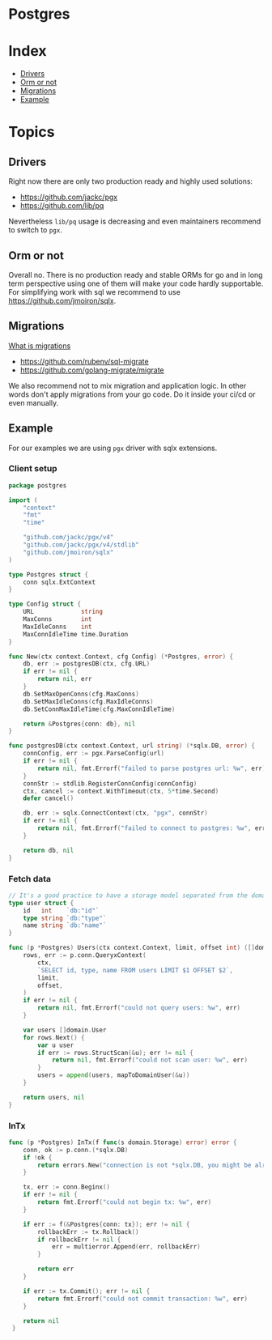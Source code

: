 # Postgres

# Index

* [Drivers](#drivers)
* [Orm or not](#orm-or-not)
* [Migrations](#migrations)
* [Example](#example)

# Topics


## Drivers
Right now there are only two production ready and highly used solutions:
* https://github.com/jackc/pgx
* https://github.com/lib/pq

Nevertheless `lib/pq` usage is decreasing and even maintainers recommend to switch to `pgx`.

## Orm or not
Overall no. There is no production ready and stable ORMs for go and in long term perspective using one of them will make your code hardly supportable. For simplifying work with sql we recommend to use https://github.com/jmoiron/sqlx.

## Migrations
[What is migrations](https://en.wikipedia.org/wiki/Schema_migration)
* https://github.com/rubenv/sql-migrate
* https://github.com/golang-migrate/migrate

We also recommend not to mix migration and application logic. In other words don't apply migrations from your go code. Do it inside your ci/cd or even manually.

## Example
For our examples we are using `pgx` driver with sqlx extensions.

### Client setup
```go
package postgres

import (
	"context"
	"fmt"
	"time"

	"github.com/jackc/pgx/v4"
	"github.com/jackc/pgx/v4/stdlib"
	"github.com/jmoiron/sqlx"
)

type Postgres struct {
	conn sqlx.ExtContext
}

type Config struct {
	URL             string
	MaxConns        int          
	MaxIdleConns    int          
	MaxConnIdleTime time.Duration
}

func New(ctx context.Context, cfg Config) (*Postgres, error) {
	db, err := postgresDB(ctx, cfg.URL)
	if err != nil {
		return nil, err
	}
	db.SetMaxOpenConns(cfg.MaxConns)
	db.SetMaxIdleConns(cfg.MaxIdleConns)
	db.SetConnMaxIdleTime(cfg.MaxConnIdleTime)

	return &Postgres{conn: db}, nil
}

func postgresDB(ctx context.Context, url string) (*sqlx.DB, error) {
	connConfig, err := pgx.ParseConfig(url)
	if err != nil {
		return nil, fmt.Errorf("failed to parse postgres url: %w", err)
	}
	connStr := stdlib.RegisterConnConfig(connConfig)
	ctx, cancel := context.WithTimeout(ctx, 5*time.Second)
	defer cancel()

	db, err := sqlx.ConnectContext(ctx, "pgx", connStr)
	if err != nil {
		return nil, fmt.Errorf("failed to connect to postgres: %w", err)
	}

	return db, nil
}
```

### Fetch data
```go
// It's a good practice to have a storage model separated from the domain one.
type user struct {
    id   int    `db:"id"`
    type string `db:"type"`
    name string `db:"name"`
}

func (p *Postgres) Users(ctx context.Context, limit, offset int) ([]domain.User, error) {
	rows, err := p.conn.QueryxContext(
		ctx,
		`SELECT id, type, name FROM users LIMIT $1 OFFSET $2`,
		limit,
		offset,
	)
	if err != nil {
		return nil, fmt.Errorf("could not query users: %w", err)
	}

	var users []domain.User
	for rows.Next() {
		var u user
		if err := rows.StructScan(&u); err != nil {
			return nil, fmt.Errorf("could not scan user: %w", err)
		}
		users = append(users, mapToDomainUser(&u))
	}

	return users, nil
}
```

### InTx
```go
func (p *Postgres) InTx(f func(s domain.Storage) error) error {
 	conn, ok := p.conn.(*sqlx.DB)
 	if !ok {
 		return errors.New("connection is not *sqlx.DB, you might be already in transaction")
 	}

 	tx, err := conn.Beginx()
 	if err != nil {
 		return fmt.Errorf("could not begin tx: %w", err)
 	}

 	if err := f(&Postgres{conn: tx}); err != nil {
 		rollbackErr := tx.Rollback()
 		if rollbackErr != nil {
 			err = multierror.Append(err, rollbackErr)
 		}

 		return err
 	}

 	if err := tx.Commit(); err != nil {
 		return fmt.Errorf("could not commit transaction: %w", err)
 	}

 	return nil
 }
```

